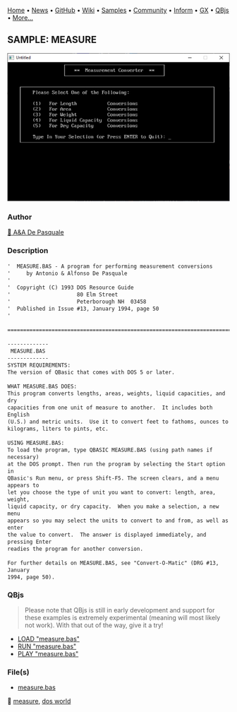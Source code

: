 [Home](https://qb64.com) • [News](../../news.md) • [GitHub](https://github.com/QB64Official/qb64) • [Wiki](https://github.com/QB64Official/qb64/wiki) • [Samples](../../samples.md) • [Community](../../community.md) • [Inform](../../inform.md) • [GX](../../gx.md) • [QBjs](../../qbjs.md) • [More...](../../more.md)

## SAMPLE: MEASURE

![screenshot.png](img/screenshot.png)

### Author

[🐝 A&A De Pasquale](../a&a-de-pasquale.md) 

### Description

```text
'  MEASURE.BAS - A program for performing measurement conversions
'     by Antonio & Alfonso De Pasquale
'
'  Copyright (C) 1993 DOS Resource Guide
'                     80 Elm Street
'                     Peterborough NH  03458
'  Published in Issue #13, January 1994, page 50
'

==============================================================================

-------------
 MEASURE.BAS
-------------
SYSTEM REQUIREMENTS:
The version of QBasic that comes with DOS 5 or later.

WHAT MEASURE.BAS DOES:
This program converts lengths, areas, weights, liquid capacities, and dry 
capacities from one unit of measure to another.  It includes both English 
(U.S.) and metric units.  Use it to convert feet to fathoms, ounces to 
kilograms, liters to pints, etc.

USING MEASURE.BAS:
To load the program, type QBASIC MEASURE.BAS (using path names if necessary) 
at the DOS prompt. Then run the program by selecting the Start option in 
QBasic's Run menu, or press Shift-F5. The screen clears, and a menu appears to 
let you choose the type of unit you want to convert: length, area, weight, 
liquid capacity, or dry capacity.  When you make a selection, a new menu 
appears so you may select the units to convert to and from, as well as enter 
the value to convert.  The answer is displayed immediately, and pressing Enter 
readies the program for another conversion.

For further details on MEASURE.BAS, see "Convert-O-Matic" (DRG #13, January 
1994, page 50).
```

### QBjs

> Please note that QBjs is still in early development and support for these examples is extremely experimental (meaning will most likely not work). With that out of the way, give it a try!

* [LOAD "measure.bas"](https://v6p9d9t4.ssl.hwcdn.net/html/5963335/index.html?src=https://qb64.com/samples/measure/src/measure.bas)
* [RUN "measure.bas"](https://v6p9d9t4.ssl.hwcdn.net/html/5963335/index.html?mode=auto&src=https://qb64.com/samples/measure/src/measure.bas)
* [PLAY "measure.bas"](https://v6p9d9t4.ssl.hwcdn.net/html/5963335/index.html?mode=play&src=https://qb64.com/samples/measure/src/measure.bas)

### File(s)

* [measure.bas](src/measure.bas)

🔗 [measure](../measure.md), [dos world](../dos-world.md)
